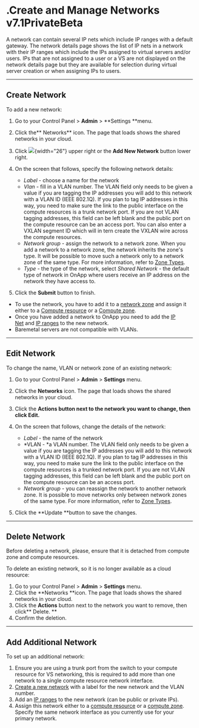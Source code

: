 # .Create and Manage Networks v7.1PrivateBeta

A network can contain several IP nets which include IP ranges with a default gateway. The network details page shows the list of IP nets in a network with their IP ranges which include the IPs assigned to virtual servers and/or users. IPs that are not assigned to a user or a VS are not displayed on the network details page but they are available for selection during virtual server creation or when assigning IPs to users.

------------------------------------------------------------------------

## Create Network

To add a new network:

1.  Go to your Control Panel &gt; **Admin** &gt; **Settings **menu.
2.  Click the** Networks** icon. The page that loads shows the shared networks in your cloud.
3.  Click ![](https://docs.onapp.com/download/thumbnails/192906740/image2022-4-21_8-1-5.png?version=1&modificationDate=1707300172874&api=v2){width="26"} upper right or the **Add New Network** button lower right.
4.  On the screen that follows, specify the following network details:
    -   *Label* - choose a name for the network
    -   *Vlan* - fill in a VLAN number. The VLAN field only needs to be given a value if you are tagging the IP addresses you will add to this network with a VLAN ID (IEEE 802.1Q). If you plan to tag IP addresses in this way, you need to make sure the link to the public interface on the compute resources is a trunk network port. If you are not VLAN tagging addresses, this field can be left blank and the public port on the compute resource can be an access port. You can also enter a VXLAN segment ID which will in tern create the VXLAN wire across the compute resources.
    -   *Network group* - assign the network to a network zone. When you add a network to a network zone, the network inherits the zone's type. It will be possible to move such a network only to a network zone of the same type. For more information, refer to [Zone Types](.Zone_Types_v7.1PrivateBeta).
    -   *Type* - the type of the network, select *Shared Network* - the default type of network in OnApp where users receive an IP address on the network they have access to.

5.  Click the **Submit** button to finish.

-   To use the network, you have to add it to a [network zone](.Network_Zones_v7.1PrivateBeta) and assign it either to a [Compute resource](.Manage_Compute_Resource_Networks_v7.1PrivateBeta) or a [Compute zone](.Manage_Compute_Zone_Networks_v7.1PrivateBeta).
-   Once you have added a network to OnApp you need to add the [IP Net](https://devopsdocs.onapp.com/display/TEST2/.IP+Nets+v6.7) and [IP ranges](https://devopsdocs.onapp.com/display/TEST2/.IP+Ranges+v6.6) to the new network.
-   Baremetal servers are not compatible with VLANs.

------------------------------------------------------------------------

## Edit Network

To change the name, VLAN or network zone of an existing network:

1.  Go to your Control Panel &gt; **Admin** &gt; **Settings** menu.
2.  Click the **Networks** icon. The page that loads shows the shared networks in your cloud.
3.  Click the **Actions **button next to the network you want to change, then click** Edit.**
4.  On the screen that follows, change the details of the network:
    -   *Label* - the name of the network
    -   *VLAN - *a VLAN number. The VLAN field only needs to be given a value if you are tagging the IP addresses you will add to this network with a VLAN ID (IEEE 802.1Q). If you plan to tag IP addresses in this way, you need to make sure the link to the public interface on the compute resources is a trunked network port. If you are not VLAN tagging addresses, this field can be left blank and the public port on the compute resource can be an access port. 
    -   *Network group* - you can reassign the network to another network zone. It is possible to move networks only between network zones of the same type. For more information, refer to [Zone Types](.Zone_Types_v7.1PrivateBeta). 

5.  Click the **Update **button to save the changes.

------------------------------------------------------------------------

## Delete Network

Before deleting a network, please, ensure that it is detached from compute zone and compute resources.

To delete an existing network, so it is no longer available as a cloud resource:

1.  Go to your Control Panel &gt; **Admin** &gt; **Settings** menu.
2.  Click the **Networks **icon. The page that loads shows the shared networks in your cloud.
3.  Click the **Actions** button next to the network you want to remove, then click** Delete. **
4.  Confirm the deletion.

------------------------------------------------------------------------

## Add Additional Network

To set up an additional network:

1.  Ensure you are using a trunk port from the switch to your compute resource for VS networking, this is required to add more than one network to a single compute resource network interface.
2.  [Create a new network](.Create_and_Manage_Networks_v7.1PrivateBeta) with a label for the new network and the VLAN number.
3.  Add an [IP ranges](.IP_Ranges_v7.1PrivateBeta) to the new network (can be public or private IPs).
4.  Assign this network either to a [compute resource](.Manage_Compute_Resource_Networks_v7.1PrivateBeta) or a [compute zone](.Manage_Compute_Zone_Networks_v7.1PrivateBeta). Specify the same network interface as you currently use for your primary network.


